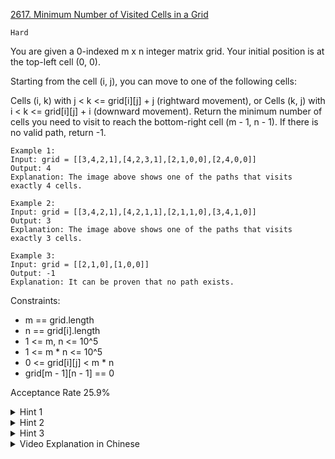[2617. Minimum Number of Visited Cells in a Grid](https://leetcode.com/problems/minimum-number-of-visited-cells-in-a-grid/description/)

`Hard`

You are given a 0-indexed m x n integer matrix grid. Your initial position is at the top-left cell (0, 0).

Starting from the cell (i, j), you can move to one of the following cells:

Cells (i, k) with j < k <= grid[i][j] + j (rightward movement), or
Cells (k, j) with i < k <= grid[i][j] + i (downward movement).
Return the minimum number of cells you need to visit to reach the bottom-right cell (m - 1, n - 1). If there is no valid path, return -1.

```
Example 1:
Input: grid = [[3,4,2,1],[4,2,3,1],[2,1,0,0],[2,4,0,0]]
Output: 4
Explanation: The image above shows one of the paths that visits exactly 4 cells.

Example 2:
Input: grid = [[3,4,2,1],[4,2,1,1],[2,1,1,0],[3,4,1,0]]
Output: 3
Explanation: The image above shows one of the paths that visits exactly 3 cells.

Example 3:
Input: grid = [[2,1,0],[1,0,0]]
Output: -1
Explanation: It can be proven that no path exists.
``` 

Constraints:

- m == grid.length
- n == grid[i].length
- 1 <= m, n <= 10^5
- 1 <= m * n <= 10^5
- 0 <= grid[i][j] < m * n
- grid[m - 1][n - 1] == 0

Acceptance Rate
25.9%

<details>
<summary>Hint 1</summary>

For each cell (i,j), it is critical to find out the minimum number of steps to reach (i,j), denoted dis[i][j], quickly, given the tight constraint.

</details>

<details>
<summary>Hint 2</summary>

Calculate dis[i][j] going left to right, top to bottom.

</details>

<details>
<summary>Hint 3</summary>

Suppose we want to calculate dis[i][j], keep track of a priority queue that stores (dis[i][k], i, k) for all k ≤ j, and another priority queue that stores (dis[k][j], k, j) for all k ≤ i.

</details>

<details>
<summary>Video Explanation in Chinese</summary>

差分數組+有序multiset
[HuifengGuan](https://www.youtube.com/watch?v=mI_IQ6YtPgI)
</details>